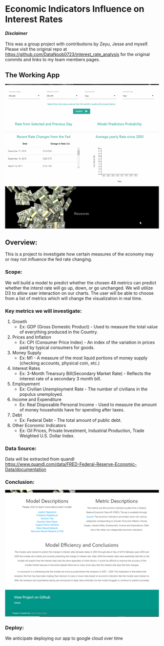# Economic Indicators Influence on Interest Rates
#### *Disclaimer* 
This was a group project with contributions by Zeyu, Jesse and myself. Please visit the original repo at https://github.com/DataNoob0723/interest_rate_analysis for the original commits and links to my team members pages.

## The Working App 

![Interest Rate Prediction Demo](images/exampleRun.gif)

## Overview:
This is a project to investigate how certain measures of the economy may or may not influence the fed rate changing.

### Scope: 
We will build a model to predict whether the chosen 48 metrics can predict whether the interst rate will go up, down, or 
go unchanged. We will utilize D3 to allow user interaction on our charts.
The user will be able to choose from a list of metrics which will change the visualization in real time.

### Key metrics we will investigate:

1. Growth 
    * Ex: GDP (Gross Domestic Product) - Used to measure the total value of everything produced in the Country. 
2. Prices and Inflation
    * Ex: CPI (Consumer Price Index) - An index of the variation in prices paid by typical consumers for goods. 
3. Money Supply 
    * Ex: M1  - A measure of the most liquid portions of money supply (checking accounts, physical coin, etc.) 
4. Interest Rates 
    * Ex: 3-Month Trearsury Bill(Secondary Market Rate) - Reflects the interest rate of a secondary 3 month bill. 
5. Employement 
    * Ex: Civilian Unemployment Rate - The number of civilians in the populus unemployed. 
6. Income and Expenditure 
    * Ex: Real Disposable Personal Income - Used to measure the amount of money households have for spending after taxes. 
7. Debt
    * Ex: Federal Debt - The total amount of public debt. 
8. Other Economic Indicators 
    * Ex: Oil Prices, Private Investment, Industrial Production, Trade Weighted U.S. Dollar Index. 

### Data Source:
Data will be extracted from quandl<br>
https://www.quandl.com/data/FRED-Federal-Reserve-Economic-Data/documentation

### Conclusion:

![Web Page Conclusion Section](images/conclusion_area.PNG)

### Deploy:
We anticipate deploying our app to google cloud over time


